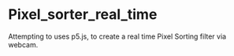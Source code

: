 # Pixel_sorter_real_time
Attempting to uses p5.js, to create a real time Pixel Sorting filter via webcam.
